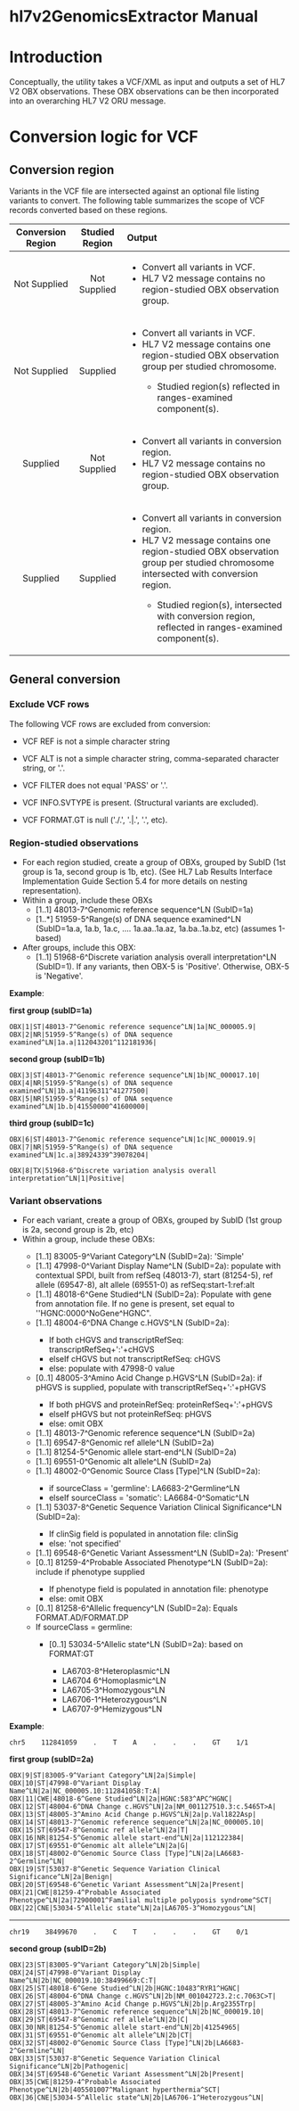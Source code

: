 
hl7v2GenomicsExtractor Manual
===================

Introduction
===================


Conceptually, the utility takes a VCF/XML as input and outputs a set of HL7 V2 OBX observations. These OBX observations can be then incorporated into an overarching HL7 V2 ORU message.

Conversion logic for VCF
========================

Conversion region
-----------------

Variants in the VCF file are intersected against an optional file listing variants to convert. The following table summarizes the scope of VCF records converted based on these regions.

| Conversion Region      | Studied Region | Output     |
| :---:        |    :----:   |   :---       |
| Not Supplied   | Not Supplied | <ul><li>Convert all variants in VCF.</li><li>HL7 V2 message contains no region-studied OBX observation group.</li></ul>            |
| Not Supplied      | Supplied   | <ul><li>Convert all variants in VCF.</li><li>HL7 V2 message contains one region-studied OBX observation group per studied chromosome.</li><ul><li>Studied region(s) reflected in ranges-examined component(s).</li></ul></ul>            |
|  Supplied      | Not Supplied     | <ul><li>Convert all variants in conversion region.</li><li>HL7 V2 message contains no region-studied OBX observation group.</li></ul>            |
|  Supplied      | Supplied     | <ul><li>Convert all variants in conversion region.</li><li>HL7 V2 message contains one region-studied OBX observation group per studied chromosome intersected with conversion region.</li><ul><li>Studied region(s), intersected with conversion region, reflected in ranges-examined component(s).</li></ul></ul>


General conversion
------------------

### Exclude VCF rows

The following VCF rows are excluded from conversion:

-   VCF REF is not a simple character string

-   VCF ALT is not a simple character string, comma-separated character string, or \'.\'.

-   VCF FILTER does not equal \'PASS\' or \'.\'.

-   VCF INFO.SVTYPE is present. (Structural variants are excluded).

-   VCF FORMAT.GT is null (\'./.\', \'.\|.\', \'.\', etc).

### Region-studied observations

<ul>
    <li>For each region studied, create a group of OBXs, grouped by SubID (1st group is 1a, second group is 1b, etc). (See HL7 Lab Results Interface Implementation Guide Section 5.4 for more details on nesting representation).

<li>Within a group, include these OBXs
    <ul>
    <li>[1..1] 48013-7^Genomic reference sequence^LN (SubID=1a)
    <li>[1..*] 51959-5^Range(s) of DNA sequence examined^LN (SubID=1a.a, 1a.b, 1a.c, …. 1a.aa..1a.az, 1a.ba..1a.bz, etc) (assumes 1-based)
    </ul>

<li>After groups, include this OBX:
    <ul>
    <li>[1..1] 51968-6^Discrete variation analysis overall interpretation^LN (SubID=1). If any variants, then OBX-5 is 'Positive'. Otherwise, OBX-5 is 'Negative'.
    </ul>
</ul>

**Example**:

**first group (subID=1a)**

```
OBX|1|ST|48013-7^Genomic reference sequence^LN|1a|NC_000005.9|
OBX|2|NR|51959-5^Range(s) of DNA sequence examined^LN|1a.a|112043201^112181936|
```

**second group (subID=1b)**

```
OBX|3|ST|48013-7^Genomic reference sequence^LN|1b|NC_000017.10|
OBX|4|NR|51959-5^Range(s) of DNA sequence examined^LN|1b.a|41196311^41277500|
OBX|5|NR|51959-5^Range(s) of DNA sequence examined^LN|1b.b|41550000^41600000|
```

**third group (subID=1c)**

```
OBX|6|ST|48013-7^Genomic reference sequence^LN|1c|NC_000019.9|
OBX|7|NR|51959-5^Range(s) of DNA sequence examined^LN|1c.a|38924339^39078204|
```

```
OBX|8|TX|51968-6^Discrete variation analysis overall interpretation^LN|1|Positive|
```

### Variant observations

<ul>
<li>For each variant, create a group of OBXs, grouped by SubID (1st group is 2a, second group is 2b, etc)</li>
<li>Within a group, include these OBXs:</li>
    <ul>
    <li>[1..1] 83005-9^Variant Category^LN (SubID=2a): 'Simple'</li>
    <li>[1..1] 47998-0^Variant Display Name^LN (SubID=2a): populate with contextual SPDI, built from refSeq (48013-7), start (81254-5), ref allele (69547-8), alt allele (69551-0) as refSeq:start-1:ref:alt</li>
    <li>[1..1] 48018-6^Gene Studied^LN (SubID=2a): Populate with gene from annotation file. If no gene is present, set equal to ''HGNC:0000^NoGene^HGNC".</li>
    <li>[1..1] 48004-6^DNA Change c.HGVS^LN (SubID=2a):</li>
        <ul>
        <li>If both cHGVS and transcriptRefSeq: transcriptRefSeq+':'+cHGVS</li>
        <li>elseIf cHGVS but not transcriptRefSeq: cHGVS</li>
        <li>else: populate with 47998-0 value</li>
        </ul>
    <li>[0..1] 48005-3^Amino Acid Change p.HGVS^LN (SubID=2a): if pHGVS is supplied, populate with transcriptRefSeq+':'+pHGVS</li>
        <ul>
        <li>If both pHGVS and proteinRefSeq: proteinRefSeq+':'+pHGVS</li>
        <li>elseIf pHGVS but not proteinRefSeq: pHGVS</li>
        <li>else: omit OBX</li>
        </ul>
    <li>[1..1] 48013-7^Genomic reference sequence^LN (SubID=2a)</li>
    <li>[1..1] 69547-8^Genomic ref allele^LN (SubID=2a)</li>
    <li>[1..1] 81254-5^Genomic allele start-end^LN (SubID=2a)</li>
    <li>[1..1] 69551-0^Genomic alt allele^LN (SubID=2a)</li>
    <li>[1..1] 48002-0^Genomic Source Class [Type]^LN (SubID=2a):</li>
        <ul>
        <li>if sourceClass = 'germline': LA6683-2^Germline^LN</li>
        <li>elseIf sourceClass = 'somatic': LA6684-0^Somatic^LN</li>
        </ul>
    <li>[1..1] 53037-8^Genetic Sequence Variation Clinical Significance^LN (SubID=2a):</li>
        <ul>
        <li>If clinSig field is populated in annotation file: clinSig</li>
        <li>else: 'not specified'</li>
        </ul>
    <li>[1..1] 69548-6^Genetic Variant Assessment^LN (SubID=2a): 'Present'</li>
    <li>[0..1] 81259-4^Probable Associated Phenotype^LN (SubID=2a): include if phenotype supplied</li>
        <ul>
        <li>If phenotype field is populated in annotation file: phenotype</li>
        <li>else: omit OBX</li>
        </ul>
    <li>[0..1] 81258-6^Allelic frequency^LN (SubID=2a): Equals FORMAT.AD/FORMAT.DP</li>
    <li>If sourceClass = germline:</li>
        <ul>
        <li>[0..1] 53034-5^Allelic state^LN (SubID=2a): based on FORMAT:GT</li>
            <ul>
            <li>LA6703-8^Heteroplasmic^LN</li>
            <li>LA6704 6^Homoplasmic^LN</li>
            <li>LA6705-3^Homozygous^LN</li>
            <li>LA6706-1^Heterozygous^LN</li>
            <li>LA6707-9^Hemizygous^LN</li>
            </ul>
        </ul>
    </ul>
</ul>

**Example**:

```
chr5    112841059    .    T    A    .    .    .    GT    1/1
```

**first group (subID=2a)**

```
OBX|9|ST|83005-9^Variant Category^LN|2a|Simple|
OBX|10|ST|47998-0^Variant Display Name^LN|2a|NC_000005.10:112841058:T:A|
OBX|11|CWE|48018-6^Gene Studied^LN|2a|HGNC:583^APC^HGNC|
OBX|12|ST|48004-6^DNA Change c.HGVS^LN|2a|NM_001127510.3:c.5465T>A|
OBX|13|ST|48005-3^Amino Acid Change p.HGVS^LN|2a|p.Val1822Asp|
OBX|14|ST|48013-7^Genomic reference sequence^LN|2a|NC_000005.10|
OBX|15|ST|69547-8^Genomic ref allele^LN|2a|T|
OBX|16|NR|81254-5^Genomic allele start-end^LN|2a|112122384|
OBX|17|ST|69551-0^Genomic alt allele^LN|2a|G|
OBX|18|ST|48002-0^Genomic Source Class [Type]^LN|2a|LA6683-2^Germline^LN|
OBX|19|ST|53037-8^Genetic Sequence Variation Clinical Significance^LN|2a|Benign|
OBX|20|ST|69548-6^Genetic Variant Assessment^LN|2a|Present|
OBX|21|CWE|81259-4^Probable Associated Phenotype^LN|2a|72900001^Familial multiple polyposis syndrome^SCT|
OBX|22|CNE|53034-5^Allelic state^LN|2a|LA6705-3^Homozygous^LN|
```

<hr>

```
chr19    38499670    .    C    T    .    .    .    GT    0/1
```

**second group (subID=2b)**

```
OBX|23|ST|83005-9^Variant Category^LN|2b|Simple|
OBX|24|ST|47998-0^Variant Display Name^LN|2b|NC_000019.10:38499669:C:T|
OBX|25|ST|48018-6^Gene Studied^LN|2b|HGNC:10483^RYR1^HGNC|
OBX|26|ST|48004-6^DNA Change c.HGVS^LN|2b|NM_001042723.2:c.7063C>T|
OBX|27|ST|48005-3^Amino Acid Change p.HGVS^LN|2b|p.Arg2355Trp|
OBX|28|ST|48013-7^Genomic reference sequence^LN|2b|NC_000019.10|
OBX|29|ST|69547-8^Genomic ref allele^LN|2b|C|
OBX|30|NR|81254-5^Genomic allele start-end^LN|2b|41254965|
OBX|31|ST|69551-0^Genomic alt allele^LN|2b|CT|
OBX|32|ST|48002-0^Genomic Source Class [Type]^LN|2b|LA6683-2^Germline^LN|
OBX|33|ST|53037-8^Genetic Sequence Variation Clinical Significance^LN|2b|Pathogenic|
OBX|34|ST|69548-6^Genetic Variant Assessment^LN|2b|Present|
OBX|35|CWE|81259-4^Probable Associated Phenotype^LN|2b|405501007^Malignant hyperthermia^SCT|
OBX|36|CNE|53034-5^Allelic state^LN|2b|LA6706-1^Heterozygous^LN|
```
